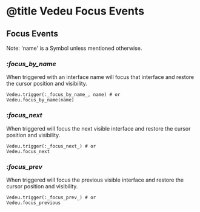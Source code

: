 # @title Vedeu Focus Events

## Focus Events

Note: 'name' is a Symbol unless mentioned otherwise.

### :_focus_by_name_
When triggered with an interface name will focus that interface and
restore the cursor position and visibility.

    Vedeu.trigger(:_focus_by_name_, name) # or
    Vedeu.focus_by_name(name)

### :_focus_next_
When triggered will focus the next visible interface and restore the
cursor position and visibility.

    Vedeu.trigger(:_focus_next_) # or
    Vedeu.focus_next

### :_focus_prev_
When triggered will focus the previous visible interface and restore
the cursor position and visibility.

    Vedeu.trigger(:_focus_prev_) # or
    Vedeu.focus_previous
